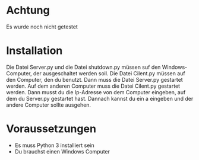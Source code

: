 # Achtung
Es wurde noch nicht getestet

# Installation
Die Datei Server.py und die Datei shutdown.py müssen suf den Windows-Computer, der ausgeschaltet werden soll. Die Datei Cilent.py müssen auf den Computer, den du benutzt.
Dann muss die Datei Server.py gestartet werden. Auf dem anderen Computer muss die Datei Cilent.py gestartet werden. Dann musst du die Ip-Adresse von dem Computer eingeben, auf dem du Server.py gestartet hast. Dannach kannst du ein a eingeben und der andere Computer sollte ausgehen.

# Voraussetzungen
* Es muss Python 3 installiert sein
* Du brauchst einen Windows Computer
